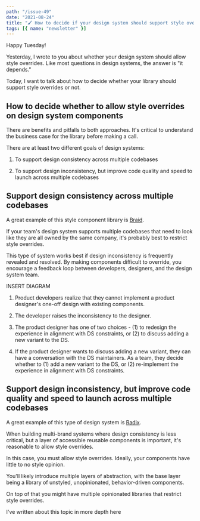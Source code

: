 ```yaml
---
path: "/issue-49"
date: "2021-08-24"
title: "🖌️ How to decide if your design system should support style overrides. (#49)"
tags: [{ name: "newsletter" }]
---
```


Happy Tuesday!

Yesterday, I wrote to you about whether your design system should allow style overrides. Like most questions in design systems, the answer is "it depends."

Today, I want to talk about how to decide whether your library should support style overrides or not.

## How to decide whether to allow style overrides on design system components

There are benefits and pitfalls to both approaches. It's critical to understand the business case for the library before making a call.

There are at least two different goals of design systems:

1. To support design consistency across multiple codebases

2. To support design inconsistency, but improve code quality and speed to launch across multiple codebases

## Support design consistency across multiple codebases

A great example of this style component library is [Braid](https://seek-oss.github.io/braid-design-system/).

If your team's design system supports multiple codebases that need to look like they are all owned by the same company, it's probably best to restrict style overrides.

This type of system works best if design inconsistency is frequently revealed and resolved. By making components difficult to override, you encourage a feedback loop between developers, designers, and the design system team.

INSERT DIAGRAM

1. Product developers realize that they cannot implement a product designer's one-off design with existing components.

2. The developer raises the inconsistency to the designer.

3. The product designer has one of two choices - (1) to redesign the experience in alignment with DS constraints, or (2) to discuss adding a new variant to the DS.

4. If the product designer wants to discuss adding a new variant, they can have a conversation with the DS maintainers. As a team, they decide whether to (1) add a new variant to the DS, or (2) re-implement the experience in alignment with DS constraints.

## Support design inconsistency, but improve code quality and speed to launch across multiple codebases

A great example of this type of design system is [Radix](https://www.radix-ui.com/).

When building multi-brand systems where design consistency is less critical, but a layer of accessible reusable components is important, it's reasonable to allow style overrides.

In this case, you must allow style overrides. Ideally, your components have little to no style opinion.

You'll likely introduce multiple layers of abstraction, with the base layer being a library of unstyled, unopinionated, behavior-driven components.

On top of that you might have multiple opinionated libraries that restrict style overrides.

I've written about this topic in more depth here
